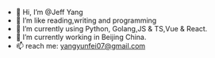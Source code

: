 - 👋 Hi, I’m @Jeff Yang
- 👀 I’m like reading,writing and programming
- 🌱 I’m currently using Python, Golang,JS & TS,Vue & React.
- 💞️ I’m currently working in Beijing China.
- 📫 reach me: yangyunfei07@gmail.com

<!---
yunfei07/yunfei07 is a ✨ special ✨ repository because its `README.md` (this file) appears on your GitHub profile.
You can click the Preview link to take a look at your changes.
--->

